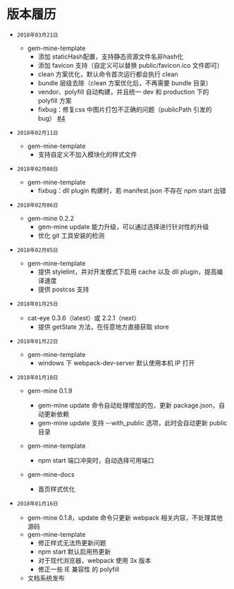 # 版本履历

* `2018年03月21日`

  * gem-mine-template
    * 添加 staticHash配置，支持静态资源文件名非hash化
    * 添加 favicon 支持（自定义可以替换 public/favicon.ico 文件即可）
    * clean 方案优化，默认命令首次运行都会执行 clean
    * bundle 层级去除（clean 方案优化后，不再需要 bundle 目录）
    * vendor、polyfill 自动构建，并且统一 dev 和 production 下的 polyfill 方案
    * fixbug：修复css 中图片打包不正确的问题（publicPath 引发的bug） [#4](https://github.com/gem-mine/gem-mine/issues/3) 
* `2018年02月11日`
  * gem-mine-template
    * 支持自定义不加入模块化的样式文件
* `2018年02月08日`

  * gem-mine-template
    * fixbug：dll plugin 构建时，若 manifest.json 不存在 npm start 出错
* `2018年02月06日`

  * gem-mine 0.2.2
    * gem-mine update 能力升级，可以通过选择进行针对性的升级
    * 优化 git 工具安装的检测
* `2018年02月05日`

  * gem-mine-template
    * 提供 stylelint，并对开发模式下启用 cache 以及 dll plugin，提高编译速度
    * 提供 postcss 支持
* `2018年01月25日`

  * cat-eye 0.3.6（latest）或 2.2.1（next）
    * 提供 getState 方法，在任意地方直接获取 store
* `2018年01月22日`

  * gem-mine-template
    * windows 下 webpack-dev-server 默认使用本机 IP 打开
* `2018年01月18日`

  * gem-mine 0.1.9

    * gem-mine update 命令自动处理增加的包，更新 package.json，自动更新依赖
    * gem-mine update 支持 --with_public 选项，此时会自动更新 public 目录

  * gem-mine-template
    * npm start 端口冲突时，自动选择可用端口
  * gem-mine-docs
    * 首页样式优化
* `2018年01月16日`

  * gem-mine 0.1.8，update 命令只更新 webpack 相关内容，不处理其他源码
  * gem-mine-template
    * 修正样式无法热更新问题
    * npm start 默认启用热更新
    * 对于现代浏览器，webpack 使用 3x 版本
    * 修正一些 IE 兼容性 的 polyfill
  * 文档系统发布
